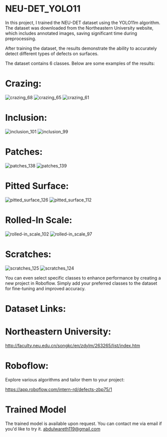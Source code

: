 # NEU-DET_YOLO11
In this project, I trained the NEU-DET dataset using the YOLO11m algorithm.
The dataset was downloaded from the Northeastern University website, which includes annotated images, saving significant time during preprocessing.

After training the dataset, the results demonstrate the ability to accurately detect different types of defects on surfaces.

The dataset contains 6 classes. Below are some examples of the results:

# Crazing:

![crazing_68](https://github.com/user-attachments/assets/5c51fdda-d656-41c3-8007-dcefbbaf93d3)
![crazing_65](https://github.com/user-attachments/assets/d213d6f2-a406-48b4-a489-e73a31698ba0)
![crazing_61](https://github.com/user-attachments/assets/9a306233-5776-4f39-b121-d0898506b97f)

# Inclusion:

![inclusion_101](https://github.com/user-attachments/assets/fdbfad24-8ae5-4263-b61b-4fd5e98ef800)
![inclusion_99](https://github.com/user-attachments/assets/8d64703f-9dba-4b3a-921f-7e17c95ad366)


# Patches:

![patches_138](https://github.com/user-attachments/assets/e6cd917b-1408-4a51-862e-26e142d9dfdc)
![patches_139](https://github.com/user-attachments/assets/cba8d933-31a2-4ff7-b6fc-6616a5ade4bd)


# Pitted Surface:

![pitted_surface_126](https://github.com/user-attachments/assets/c4385f98-465c-4b0f-b16c-1bc16775ab93)
![pitted_surface_112](https://github.com/user-attachments/assets/d0e5c682-8f3d-4bc8-b717-bbd3e9ca0c67)


# Rolled-In Scale:

![rolled-in_scale_102](https://github.com/user-attachments/assets/66f307e2-a39a-4c37-b738-4916a89d1085)
![rolled-in_scale_97](https://github.com/user-attachments/assets/87640db4-63a9-453f-a3dd-f595dbf8fdcd)


# Scratches:

![scratches_125](https://github.com/user-attachments/assets/334a9012-aa9c-43f9-962b-ff45dd93a97d)
![scratches_124](https://github.com/user-attachments/assets/1030a37c-6ce5-44b4-93db-0fbf0f77dad0)


You can even select specific classes to enhance performance by creating a new project in Roboflow. Simply add your preferred classes to the dataset for fine-tuning and improved accuracy.

# Dataset Links:

# Northeastern University:

http://faculty.neu.edu.cn/songkc/en/zdylm/263265/list/index.htm

# Roboflow:

 Explore various algorithms and tailor them to your project:
  
  https://app.roboflow.com/intern-rd/defects-zbp75/1

# Trained Model

The trained model is available upon request.
You can contact me via email if you'd like to try it.
abdulwareth119@gmail.com

